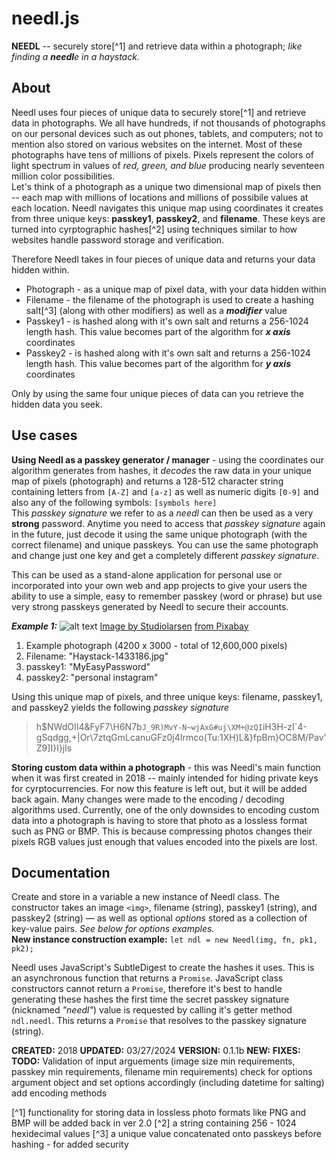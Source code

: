 # needl.js
**NEEDL** -- securely store[^1] and retrieve data within a photograph; _like finding a **needl**e in a haystack._

## About
Needl uses four pieces of unique data to securely store[^1] and retrieve data in photographs. We all have hundreds, if not thousands of photographs on our personal devices such as out phones, tablets, and computers; not to mention also stored on various websites on the internet. Most of these photographs have tens of millions of pixels. Pixels represent the colors of light spectrum in values of *red, green, and blue* producing nearly seventeen million color possibilities.  
Let's think of a photograph as a unique two dimensional map of pixels then -- each map with millions of locations and millions of possibile values at each location. Needl navigates this unique map using coordinates it creates from three unique keys:  **passkey1**, **passkey2**, and **filename**. These keys are turned into cyrptographic hashes[^2] using techniques similar to how websites handle password storage and verification.

Therefore Needl takes in four pieces of unique data and returns your data hidden within.
* Photograph - as a unique map of pixel data, with your data hidden within
* Filename - the filename of the photograph is used to create a hashing salt[^3] (along with other modifiers) as well as a **_modifier_** value
* Passkey1 - is hashed along with it's own salt and returns a 256-1024 length hash. This value becomes part of the algorithm for **_x axis_** coordinates
* Passkey2 - is hashed along with it's own salt and returns a 256-1024 length hash. This value becomes part of the algorithm for **_y axis_** coordinates

Only by using the same four unique pieces of data can you retrieve the hidden data you seek.

## Use cases
**Using Needl as a passkey generator / manager** - using the coordinates our algorithm generates from hashes, it _decodes_ the raw data in your unique map of pixels (photograph) and returns a 128-512 character string containing letters from `[A-Z]` and `[a-z]` as well as numeric digits `[0-9]` and also any of the following symbols:  `[symbols here]`  
This _passkey signature_ we refer to as a _needl_ can then be used as a very **strong** password. Anytime you need to access that _passkey signature_ again in the future, just decode it using the same unique photograph (with the correct filename) and unique passkeys. You can use the same photograph and change just one key and get a completely different _passkey signature_.

This can be used as a stand-alone application for personal use or incorporated into your own web and app projects to give your users the ability to use a simple, easy to remember passkey (word or phrase) but use very strong passkeys generated by Needl to secure their accounts.

**_Example 1:_**
![alt text](https://pixabay.com/get/g5b964b8488ea5a3855d636fec6aefb131b8c51b2007c6abc327cf56b62a355005b8d5ae6dc7e7b249f9837b86e71735b.jpg)
[Image by Studiolarsen](https://pixabay.com/users/studiolarsen-2686243/?utm_source=link-attribution&utm_medium=referral&utm_campaign=image&utm_content=1433186) [from Pixabay](https://pixabay.com//?utm_source=link-attribution&utm_medium=referral&utm_campaign=image&utm_content=1433186)  
1. Example photograph (4200 x 3000 - total of 12,600,000 pixels)
2. Filename:  "Haystack-1433186.jpg"
3. passkey1:  "MyEasyPassword"  
4. passkey2:  "personal instagram"

Using this unique map of pixels, and three unique keys:  filename, passkey1, and passkey2 yields the following _passkey signature_
>h$NWdOII4&FyF7\H6N7b`J_9R)MvY-N~wjAxG#uj\XM+@zQI`iH3H-zI`4-gSqdgg,+|Or\7ztqGmLcanuGFz0j4Irmco(Tu:1XH)L&}fpBm}OC8M/Pav'Z9]I}I}jls

**Storing custom data within a photograph** - this was Needl's main function when it was first created in 2018 -- mainly intended for hiding private keys for cyrptocurrencies. For now this feature is left out, but it will be added back again. Many changes were made to the encoding / decoding algorithms used. Currently, one of the only downsides to encoding custom data into a photograph is having to store that photo as a lossless format such as PNG or BMP. This is because compressing photos changes their pixels RGB values just enough that values encoded into the pixels are lost.

## Documentation

Create and store in a variable a new instance of Needl class. 
The constructor takes an image `<img>`, filename (string), passkey1 (string), 
and passkey2 (string) — as well as optional _options_ stored as a collection
 of key-value pairs. *See below for options examples.*  
**New instance construction example:**  `let ndl = new Needl(img, fn, pk1, pk2);`

Needl uses JavaScript's SubtleDigest to create the hashes it uses. 
This is an asynchronous function that returns a `Promise`. 
JavaScript class constructors cannot return a `Promise`, 
therefore it's best to handle generating these hashes the first time the 
secret passkey signature (nicknamed *"needl"*) value is requested by calling it's 
getter method `ndl.needl`. This returns a `Promise` that resolves to the 
passkey signature (string).

**CREATED:**  2018
**UPDATED:**  03/27/2024
**VERSION:**  0.1.1b
**NEW:**
**FIXES:**
**TODO:**  Validation of input arguements (image size min requirements, passkey min requirements, filename min requirements) 
check for options argument object and set options accordingly (including datetime for salting) 
add encoding methods

[^1] functionality for storing data in lossless photo formats like PNG and BMP will be added back in ver 2.0
[^2] a string containing 256 - 1024 hexidecimal values
[^3] a unique value concatenated onto passkeys before hashing - for added security
